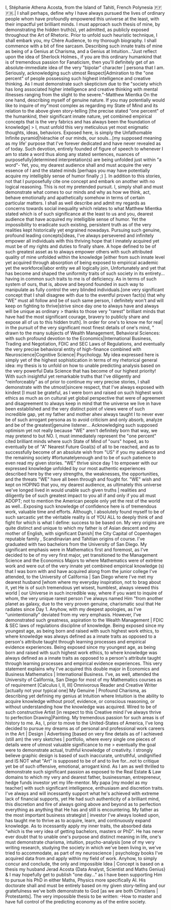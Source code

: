 I, Stéphanie Athena Acosta, from the Island of Tahiti, French Polynesia 🇵🇫 🇫🇷.|
I shall perhaps, define why I have always pursued the lives of ordinary people whom have profoundly empowered this universe at the least, with their impactful yet brilliant minds. I must approach such thesis of mine, by demonstrating the hidden truth(s), yet admitted, as publicly exposed throughout the Art of Rhetoric. Prior to unfold such heuristic technique, I shall embark you, my Chère Audience, to my thorough biography.
I shall commence with a bit of fine sarcasm. Describing such innate traits of mine as being of a Genius at Charisma, and a Genius at Intuition..."Just reflect upon the idea of Sherlock Holmes., if you are this ordinary humankind that is of tremendous passion for Fanaticism, then you'll definitely get of an absolute-immediate idea of the very "bipolar" character | persona that I am. Seriously, acknowledging such utmost Respect|Admiration to the "one percent" of people possessing such highest intelligence and creative thinking. As I must demonstrate such skepticism due to the "society which has long associated higher intelligence and creative thinking with mental illnesses ranging from the slight to the severe."-Matthew Mientka
On the one hand, describing myself of genuine nature. If you may potentially would like to inquire of my"most complex as regarding my State of Mind and its relation to the above given story-telling [the precise stated "one percent" of the humankind, their significant innate nature, yet combined empirical concepts that is the very fabrics and has always been the foundation of knowledge] > I, must unfold this very meticulous yet most enigmatic thoughts, ideas, behaviors. Exposed here, is simply the Unfathomable Infinite pyramid|hiérachie of our minds, our souls...[my supposed meaning as my life' purpose that I've forever dedicated and have never revealed as of today. Such devotion, entirely founded of figure of speech to whenever I am to state a word thus along any stated sentences, nuances of purposefully|determined interpretation(s) are being unfolded just within "a word"- Yet, you, my dearest audience shall and must acquire the very essence of I and the stated minds [perhaps you may have potentially acquire my intelligibly sense of humor finally ;) ].
In addition to this stories, not that I purposefully cite one concept and embark on another with no logical reasoning. This is not my pretended pursuit. I, simply shall and must demonstrate what comes to our minds and why as how we think, act, behave emotionally and apathetically somehow in terms of certain particular matters.
I shall as well describe and admit my regards as concerns towards social inequality which relates to what Matthew Mientka stated which is of such significance at the least to us and you, dearest audience that have acquired my intelligible sense of humor. Yet the impossibility to eradicate such existing, persistent truth as of the very realities kept historically yet engrained nowadays. Pursuing such genuine, profound leading concepts|ideas, I've always persevered and infinitely empower all individuals with this thriving hope that I innately acquired yet must be of my rights and duties to finally share.
A hope defined to be of such greatest asset as to always empower others with such attributed quality of mine unfolded within the knowledge [either from such innate level yet acquired through absorption of being exposed to empirical academic yet the workforce|labor entity we all logically join, Unfortunately and yet that has become and shaped the uniformity traits of such society in its entirety... having in common such traits to me is of deficiency. As in terms of such system of ours, that is, above and beyond founded in such way to manipulate as fully control the very blinded individuals.[one very significant concept that I shall disagree with due to the eventful proven fact(s) that why "WE" must all follow and be of such same person, I definitely won't and will keep on fighting to thrive|strive since day one to always have and always will be unique as ordinary > thanks to those very "rarest" brilliant minds that have had the most significant courage, bravery to publicly share and expose all of us to this hidden truth].
In order for one's to know me for real| in the pursuit of the very significant most finest details of one's mind, " drawn to the many subjects of Wealth Management, Behavioral Sciences: with such profound devotion to the Economics|International Business, Trading and Negotiation, FDIC and SEC Laws of Regulations, and eventually the very precise behavioral entity of high-finance combined with Neuroscience|Cognitive Science| Psychology. My idea expressed here is simply yet of the highest sophistication in terms of my rhetorical general idea: my thesis is to unfold on how to unable predicting analysis based on the very powerful Data Science that has become of our highest priority!
With such insightful yet remarkable truths that I've diligently and "reinforceably" as of prior to continue my very precise stories, I shall demonstrate with the utmost|sincere respect, that I've always exposed with kindest [I must be grateful, as I were born and raised on such highest work ethics as much as on cultural yet global perspective that were of agreement and disagreement to always keep in mind that the universe we live in have been established and the very distinct point of views were of such incredible gap, yet my father and mother ahev always taught I to never ever be of such arrogant persona as to avoid criticism and only absorb, analyze and be of the greatest|genuine listener...
Acknowledging such supposed optimism yet not really because "WE" aren't definitely born that way, we may pretend to but NO. I, must immediately represent the "one percent" cited brilliant minds where such State of Mind of "ours" hoped, as to eventually be of "A" Nearest Future Goal(s) of all to be reached, and as to successfully become of an absolute wish from "US" if you my audience and the remaining society #fortunatelyenough and to be of such patience to even read my given stories.
"WE" thrive since day 1 to empower with our expressed knowledge unfolded by our most authentic experiences described here by the very strengths, the weaknesses, the opportunities, and the threats "WE" have all been through and fought for. "WE" wish and kept on HOPING that you, my dearest audience, as ultimately this universe we've longed lived in would unable such given truths | realities and diligently be of such greatest impact to you all if and only if you all must ADOPT; not to mention the American people only yet the rest of the world as well...Exposing such knowledge of confidence here is of tremendous work, valuable time and efforts. Although, I absolutely found myself to be of such sarcastic yet the véritable reality is of YOU ALL to deeply think of and fight for which is what I define: success to be based on.
My very origins are quite distinct and unique to which my father is of Asian descent and my mother of English, with significant Danish| the City Capital of Copenhagen reputable family , Scandinavian and Tahitian origins of course.
I've graduated with two bachelors from the University of San Diego.
My significant emphasis were in Mathematics first and foremost, as I've decided to be of my very first major, yet transitioned to the Management Science and the Economics Majors to where Mathematics were of extrême work and were out of the very innate yet combined empirical knowledge (s) that I was born with and have acquired along from the junior college I've attended, to the University of California | San Diego where I've met my dearest husband [whom where my everyday inspiration, not to brag about it, yet He is of such tremendous yet wisest, humblest, always viewed this world | our Universe in such incredible way, where if you want to inquire of whom, the very unique rarest person I've always named Him "from another planet as galaxy, due to the very proven genuine, charismatic soul that He radiates since Day 1. 
Anyhow, with my deepest apologies, as I've "unintentionally" deviated from my very emphasis. However, I've demonstrated such greatness, aspiration to the Wealth Management | FDIC & SEC laws of regulations discipline of knowledge.
Being exposed since my youngest age, as being born and raised with such highest work ethics, to where knowledge was always defined as a innate traits as opposed to a person's attribute taught through learning processes and empirical evidence experiences.
Being exposed since my youngest age, as being born and raised with such highest work ethics, to where knowledge was always defined as a innate traits as opposed to a person's attribute taught through learning processes and empirical evidence experiences.
This very statement explains why I've acquired this double major in Economics and Business Mathematics | International Business.
I've, as well, attended the University of California, San Diego for most of my Mathematics courses as of requirement [Calculus I, II, III]
Omnivorous Reader and Creative Writer [actually not your typical one]
My Genuine | Profound Charisma, as describing yet defining my genius at Intuition where Intuition is the ability to acquire knowledge without proof, evidence, or conscious reasoning, or without understanding how the knowledge was acquired.
Wired to be of such constructive Artist [in respect to this Creative mind I've always thrive to perfection Drawing|Painting. My tremendous passion for such areas is of history to me. As, I, prior to move to the United-States of America, I've long decided to pursue my dreams as of personal and professional work careers in the Art | Design | Advertising [based on very fine details as of I achieved (still am) the very sketches | portfolio, where every single one pieces of details were of utmost valuable significance to me > eventually the goal were to demonstrate actual, truthful knowledge of creativity. I strongly believe graphic design is based of such inaccurate, untruthful, undignified and IS NOT what "Art" is supposed to be of and to live for...not to critique yet be of such offensive, emotional, arrogant kind.
As I am as well thrilled to demonstrate such significant passion as exposed to the Real Estate & Law domains to which my very and dearest father, businessman, entrepreneur, hedge funds investor yet my life-mentor. My papa [my model as my teacher] with such significant intelligence, enthusiasm and discretion traits. I've always and will incessantly support what he's achieved with extreme lack of financial supports, yet He had such authenticity of a brilliant mind, this discretion and fire of always going above and beyond as to perfection everything as anything that He has and still is encountering.
My father as the most important business strategist | investor I've always looked upon, has taught me to thrive as to acquire, learn, and continuously expand knowledge. As to incessantly apply my inner traits, the absorbed data "which is the very idea of getting bachelors, masters or PhD". He has never ever doubt that to unable one's purpose and distinct meaning in life, one's must demonstrate charisma, intuition, psycho-analysis [one of my very writing research, studying the society in which we've been living in, we've tried to accommodate, as part of my neuroscience | psychology books I've acquired data from and apply within my field of work.
Anyhow, to simply concur and conclude, the only and impossible Idea | Concept is based on a thesis my husband Jerad Acosta {Data Analyst, Scientist and Maths Genius} & I may hopefully get to publish "one day..." as I have been supporting Him to pursue his PhD in either Maths, Physics more specifically AI. His doctorate shall and must be entirely based on my given story-telling and our gratefulness we've both demonstrate to God [as we are both Christians | Protestants]. The very impossible thesis to be written:
-How to master and have full control of the predicting economy as of the entire society.
